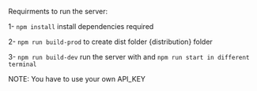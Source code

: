 Requirments to run the server:

1- `npm install` install dependencies required

2- `npm run build-prod` to create dist folder {distribution} folder

3- `npm run build-dev` run the server with and `npm run start in different terminal`

NOTE: You have to use your own API_KEY

